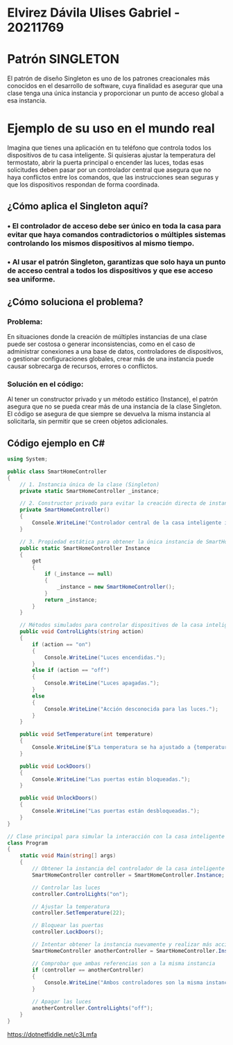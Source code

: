 # Elvirez Dávila Ulises Gabriel - 20211769
# Patrón SINGLETON
El patrón de diseño Singleton es uno de los patrones creacionales más conocidos en el desarrollo de software, cuya finalidad es asegurar que una clase tenga una única instancia y proporcionar un punto de acceso global a esa instancia.

# Ejemplo de su uso en el mundo real
Imagina que tienes una aplicación en tu teléfono que controla todos los dispositivos de tu casa inteligente. Si quisieras ajustar la temperatura del termostato, abrir la puerta principal o encender las luces, todas esas solicitudes deben pasar por un controlador central que asegura que no haya conflictos entre los comandos, que las instrucciones sean seguras y que los dispositivos respondan de forma coordinada.

## ¿Cómo aplica el Singleton aquí?
### • El controlador de acceso debe ser único en toda la casa para evitar que haya comandos contradictorios o múltiples sistemas controlando los mismos dispositivos al mismo tiempo.
### • Al usar el patrón Singleton, garantizas que solo haya un punto de acceso central a todos los dispositivos y que ese acceso sea uniforme.

## ¿Cómo soluciona el problema?
### Problema: 
En situaciones donde la creación de múltiples instancias de una clase puede ser costosa o generar inconsistencias, como en el caso de administrar conexiones a una base de datos, controladores de dispositivos, o gestionar configuraciones globales, crear más de una instancia puede causar sobrecarga de recursos, errores o conflictos.
### Solución en el código: 
Al tener un constructor privado y un método estático (Instance), el patrón asegura que no se pueda crear más de una instancia de la clase Singleton. El código se asegura de que siempre se devuelva la misma instancia al solicitarla, sin permitir que se creen objetos adicionales.

## Código ejemplo en C#
``` C#
using System;

public class SmartHomeController
{
    // 1. Instancia única de la clase (Singleton)
    private static SmartHomeController _instance;

    // 2. Constructor privado para evitar la creación directa de instancias
    private SmartHomeController() 
    {
        Console.WriteLine("Controlador central de la casa inteligente iniciado.");
    }

    // 3. Propiedad estática para obtener la única instancia de SmartHomeController
    public static SmartHomeController Instance
    {
        get
        {
            if (_instance == null)
            {
                _instance = new SmartHomeController();
            }
            return _instance;
        }
    }

    // Métodos simulados para controlar dispositivos de la casa inteligente
    public void ControlLights(string action)
    {
        if (action == "on")
        {
            Console.WriteLine("Luces encendidas.");
        }
        else if (action == "off")
        {
            Console.WriteLine("Luces apagadas.");
        }
        else
        {
            Console.WriteLine("Acción desconocida para las luces.");
        }
    }

    public void SetTemperature(int temperature)
    {
        Console.WriteLine($"La temperatura se ha ajustado a {temperature} grados.");
    }

    public void LockDoors()
    {
        Console.WriteLine("Las puertas están bloqueadas.");
    }

    public void UnlockDoors()
    {
        Console.WriteLine("Las puertas están desbloqueadas.");
    }
}

// Clase principal para simular la interacción con la casa inteligente
class Program
{
    static void Main(string[] args)
    {
        // Obtener la instancia del controlador de la casa inteligente
        SmartHomeController controller = SmartHomeController.Instance;

        // Controlar las luces
        controller.ControlLights("on");

        // Ajustar la temperatura
        controller.SetTemperature(22);

        // Bloquear las puertas
        controller.LockDoors();

        // Intentar obtener la instancia nuevamente y realizar más acciones
        SmartHomeController anotherController = SmartHomeController.Instance;

        // Comprobar que ambas referencias son a la misma instancia
        if (controller == anotherController)
        {
            Console.WriteLine("Ambos controladores son la misma instancia.");
        }

        // Apagar las luces
        anotherController.ControlLights("off");
    }
}

```
https://dotnetfiddle.net/c3Lmfa
